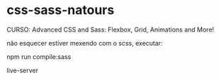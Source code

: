 # css-sass-natours
CURSO: Advanced CSS and Sass: Flexbox, Grid, Animations and More!

não esquecer estiver mexendo com o scss, executar:

npm run compile:sass

live-server
